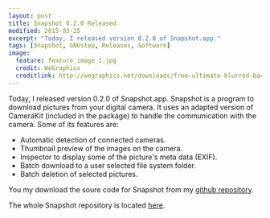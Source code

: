 ```yaml
---
layout: post
title: Snapshot 0.2.0 Released
modified: 2015-03-25
excerpt: "Today, I released version 0.2.0 of Snapshot.app."
tags: [Snapshot, GNUstep, Releases, Software]
image:
  feature: feature_image_1.jpg
  credit: WeGraphics
  creditlink: http://wegraphics.net/downloads/free-ultimate-blurred-background-pack/
---
```


Today, I released version 0.2.0 of Snapshot.app. Snapshot is a program to download pictures from your digital camera. It uses an adapted version of CameraKit (included in the package) to handle the communication with the camera. Some of its features are:

<ul>
<li>Automatic detection of connected cameras.</li>
<li>Thumbnail preview of the images on the camera.</li>
<li>Inspector to display some of the picture's meta data (EXIF).</li>
<li>Batch download to a user selected file system folder.</li>
<li>Batch deletion of selected pictures.</li>
</ul>

You my download the soure code for Snapshot from my [github repository](https://github.com/schik/snapshot/releases/tag/snapshot_v0.2.0).

The whole Snapshot repository is located [here](https://github.com/schik/snapshot).
